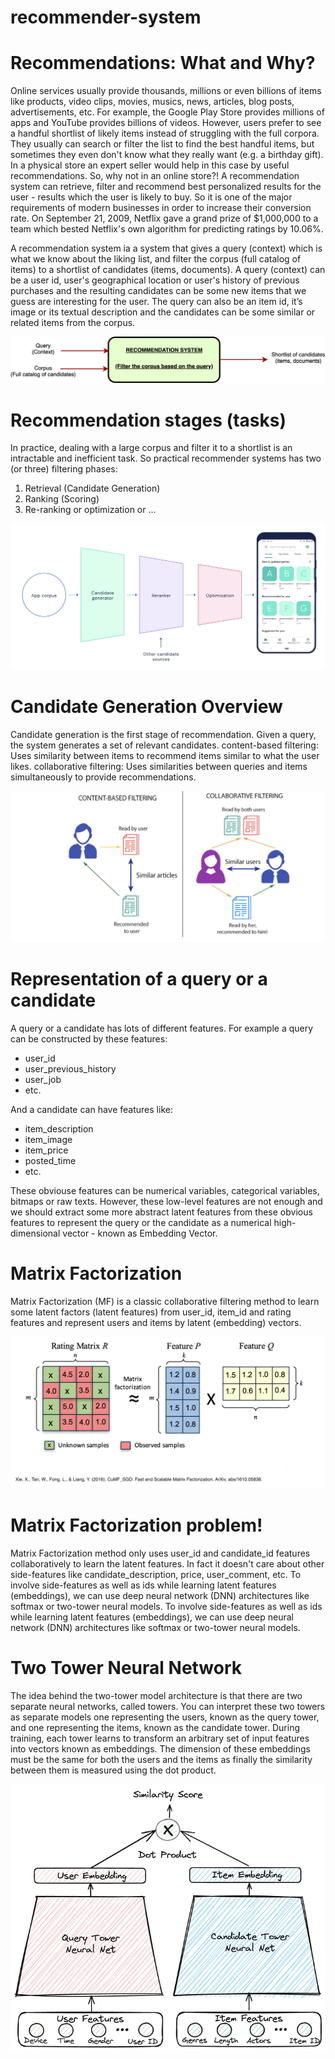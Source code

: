 # recommender-system

# Recommendations: What and Why?
Online services usually provide thousands, millions or even billions of items like products, video clips, movies, musics, news, articles, blog posts, advertisements, etc. For example, the Google Play Store provides millions of apps and YouTube provides billions of videos.
However, users prefer to see a handful shortlist of likely items instead of struggling with the full corpora. They usually can search or filter the list to find the best handful items, but sometimes they even don't know what they really want (e.g. a birthday gift). In a physical store an expert seller would help in this case by useful recommendations. So, why not in an online store?!
A recommendation system can retrieve, filter and recommend best personalized results for the user - results which the user is likely to buy. So it is one of the major requirements of modern businesses in order to increase their conversion rate. On September 21, 2009, Netflix gave a grand prize of $1,000,000 to a team which bested Netflix's own algorithm for predicting ratings by 10.06%.

A recommendation system ia a system that gives a query (context) which is what we know about the liking list, and filter the corpus (full catalog of items) to a shortlist of candidates (items, documents). A query (context) can be a user id, user's geographical location or user's history of previous purchases and the resulting candidates can be some new items that we guess are interesting for the user.
The query can also be an item id, it’s image or its textual description and the candidates can be some similar or related items from the corpus.

<img src='assets/recsys_io.png'></img>

# Recommendation stages (tasks)
In practice, dealing with a large corpus and filter it to a shortlist is an intractable and inefficient task. So practical recommender systems has two (or three) filtering phases:

1. Retrieval (Candidate Generation)
2. Ranking (Scoring)
3. Re-ranking or optimization or ...

<img src='assets/deepmind_forgoogle_recsys.png'>


# Candidate Generation Overview
Candidate generation is the first stage of recommendation. Given a query, the system generates a set of relevant candidates.
content-based filtering: Uses similarity between items to recommend items similar to what the user likes.
collaborative filtering: Uses similarities between queries and items simultaneously to provide recommendations.

<img src='assets/cbf_cf.png'>

# Representation of a query or a candidate

A query or a candidate has lots of different features. For example a query can be constructed by these features:
- user_id
- user_previous_history
- user_job
- etc.

And a candidate can have features like:
- item_description
- item_image
- item_price
- posted_time
- etc.

These obviouse features can be numerical variables, categorical variables, bitmaps or raw texts. However, these low-level features are not enough and we should extract some more abstract latent features from these obvious features to represent the query or the candidate as a numerical high-dimensional vector - known as Embedding Vector.

# Matrix Factorization
Matrix Factorization (MF) is a classic collaborative filtering method to learn some latent factors (latent features) from user_id, item_id and rating features and represent users and items by latent (embedding) vectors.

<img src='assets/mf.png'>



# Matrix Factorization problem!
Matrix Factorization method only uses user_id and candidate_id features collaboratively to learn the latent features. In fact it doesn't care about other side-features like candidate_description, price, user_comment, etc.
To involve side-features as well as ids while learning latent features (embeddings), we can use deep neural network (DNN) architectures like softmax or two-tower neural models.
To involve side-features as well as ids while learning latent features (embeddings), we can use deep neural network (DNN) architectures like softmax or two-tower neural models.

# Two Tower Neural Network
The idea behind the two-tower model architecture is that there are two separate neural networks, called towers. You can interpret these two towers as separate models one representing the users, known as the query tower, and one representing the items, known as the candidate tower. During training, each tower learns to transform an arbitrary set of input features into vectors known as embeddings. The dimension of these embeddings must be the same for both the users and the items as finally the similarity between them is measured using the dot product.

<img src='assets/ezgif-6-c5fd8172f3.png'>